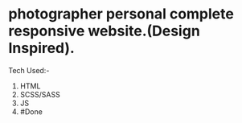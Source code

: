 # photographer personal complete responsive website.(Design Inspired).
Tech Used:-
1. HTML
2. SCSS/SASS
3. JS
4. #Done
